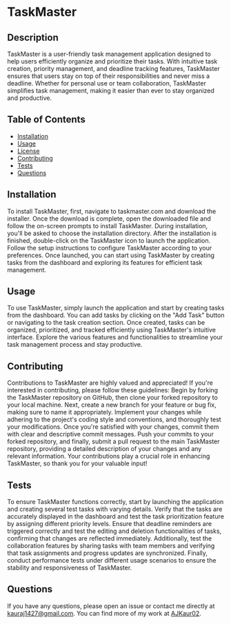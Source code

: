 # TaskMaster

## Description
TaskMaster is a user-friendly task management application designed to help users efficiently organize and prioritize their tasks. With intuitive task creation, priority management, and deadline tracking features, TaskMaster ensures that users stay on top of their responsibilities and never miss a deadline. Whether for personal use or team collaboration, TaskMaster simplifies task management, making it easier than ever to stay organized and productive.

## Table of Contents
- [Installation](#installation)
- [Usage](#usage)
- [License](#license)
- [Contributing](#contributing)
- [Tests](#tests)
- [Questions](#questions)

## Installation
To install TaskMaster, first, navigate to taskmaster.com and download the installer. Once the download is complete, open the downloaded file and follow the on-screen prompts to install TaskMaster. During installation, you'll be asked to choose the installation directory. After the installation is finished, double-click on the TaskMaster icon to launch the application. Follow the setup instructions to configure TaskMaster according to your preferences. Once launched, you can start using TaskMaster by creating tasks from the dashboard and exploring its features for efficient task management.

## Usage
To use TaskMaster, simply launch the application and start by creating tasks from the dashboard. You can add tasks by clicking on the "Add Task" button or navigating to the task creation section. Once created, tasks can be organized, prioritized, and tracked efficiently using TaskMaster's intuitive interface. Explore the various features and functionalities to streamline your task management process and stay productive.

## Contributing
Contributions to TaskMaster are highly valued and appreciated! If you're interested in contributing, please follow these guidelines: Begin by forking the TaskMaster repository on GitHub, then clone your forked repository to your local machine. Next, create a new branch for your feature or bug fix, making sure to name it appropriately. Implement your changes while adhering to the project's coding style and conventions, and thoroughly test your modifications. Once you're satisfied with your changes, commit them with clear and descriptive commit messages. Push your commits to your forked repository, and finally, submit a pull request to the main TaskMaster repository, providing a detailed description of your changes and any relevant information. Your contributions play a crucial role in enhancing TaskMaster, so thank you for your valuable input!

## Tests
To ensure TaskMaster functions correctly, start by launching the application and creating several test tasks with varying details. Verify that the tasks are accurately displayed in the dashboard and test the task prioritization feature by assigning different priority levels. Ensure that deadline reminders are triggered correctly and test the editing and deletion functionalities of tasks, confirming that changes are reflected immediately. Additionally, test the collaboration features by sharing tasks with team members and verifying that task assignments and progress updates are synchronized. Finally, conduct performance tests under different usage scenarios to ensure the stability and responsiveness of TaskMaster.

## Questions
If you have any questions, please open an issue or contact me directly at kauraj1427@gmail.com. You can find more of my work at [AJKaur02](https://github.com/AJKaur02).


